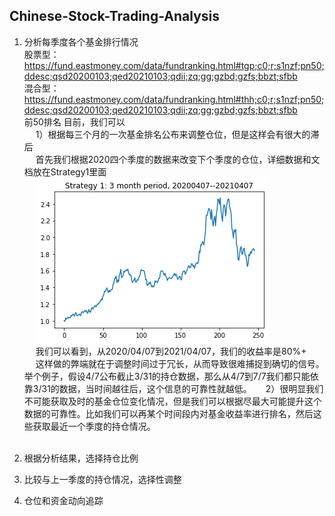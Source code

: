 ## Chinese-Stock-Trading-Analysis

1. 分析每季度各个基金排行情况 <br>
股票型：<br>
https://fund.eastmoney.com/data/fundranking.html#tgp;c0;r;s1nzf;pn50;ddesc;qsd20200103;qed20210103;qdii;zq;gg;gzbd;gzfs;bbzt;sfbb <br>
混合型：<br>
https://fund.eastmoney.com/data/fundranking.html#thh;c0;r;s1nzf;pn50;ddesc;qsd20200103;qed20210103;qdii;zq;gg;gzbd;gzfs;bbzt;sfbb <br>
前50排名
目前，我们可以 <br>
&emsp; 1）根据每三个月的一次基金排名公布来调整仓位，但是这样会有很大的滞后 <br>
&emsp; 首先我们根据2020四个季度的数据来改变下个季度的仓位，详细数据和文档放在Strategy1里面 <br>
&emsp; ![alt text](https://github.com/LZhang12345/Chinese-Stock-Trading-Analysis/blob/main/Strategy1/Strategy%201-%203%20month%20period%2C%2020200407--20210407.png) <br>
&emsp; 我们可以看到，从2020/04/07到2021/04/07，我们的收益率是80%+ <br>
&emsp; 这样做的弊端就在于调整时间过于冗长，从而导致很难捕捉到确切的信号。举个例子，假设4/7公布截止3/31的持仓数据，那么从4/7到7/7我们都只能依靠3/31的数据，当时间越往后，这个信息的可靠性就越低。
&emsp; 2）很明显我们不可能获取及时的基金仓位变化情况，但是我们可以根据尽最大可能提升这个数据的可靠性。比如我们可以再某个时间段内对基金收益率进行排名，然后这些获取最近一个季度的持仓情况。<br>
&emsp;

2. 根据分析结果，选择持仓比例

3. 比较与上一季度的持仓情况，选择性调整

4. 仓位和资金动向追踪
